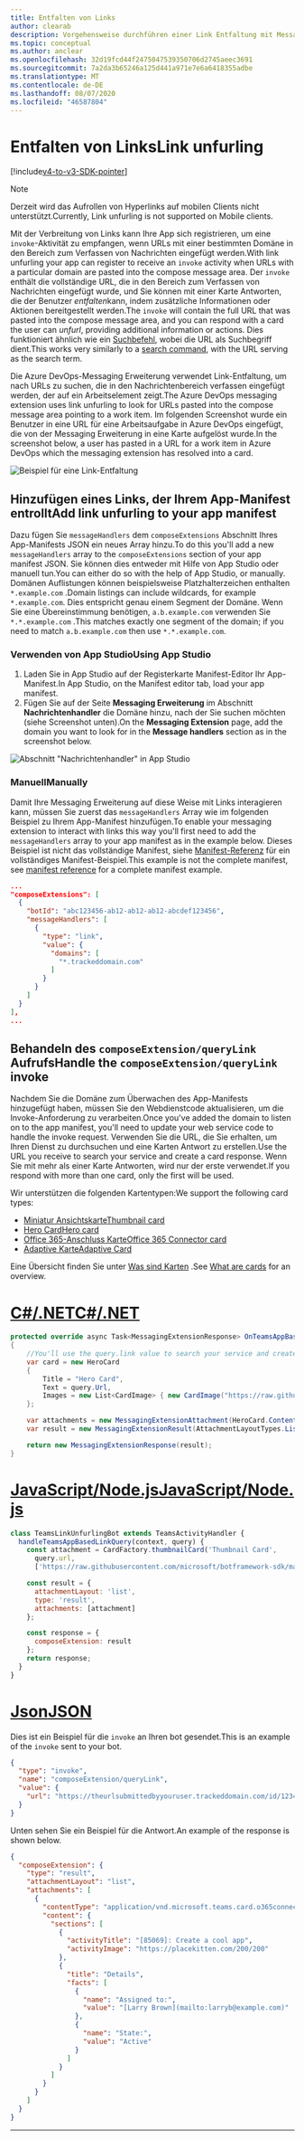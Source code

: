 ```yaml
---
title: Entfalten von Links
author: clearab
description: Vorgehensweise durchführen einer Link Entfaltung mit Messaging Erweiterung in einer Microsoft Teams-app.
ms.topic: conceptual
ms.author: anclear
ms.openlocfilehash: 32d19fcd44f2475047539350706d2745aeec3691
ms.sourcegitcommit: 7a2da3b65246a125d441a971e7e6a6418355adbe
ms.translationtype: MT
ms.contentlocale: de-DE
ms.lasthandoff: 08/07/2020
ms.locfileid: "46587804"
---
```

# <a name="link-unfurling"></a><span data-ttu-id="fe465-103">Entfalten von Links</span><span class="sxs-lookup"><span data-stu-id="fe465-103">Link unfurling</span></span>

[!include[v4-to-v3-SDK-pointer](~/includes/v4-to-v3-pointer-me.md)]

> [!NOTE]
> <span data-ttu-id="fe465-104">Derzeit wird das Aufrollen von Hyperlinks auf mobilen Clients nicht unterstützt.</span><span class="sxs-lookup"><span data-stu-id="fe465-104">Currently, Link unfurling is not supported on Mobile clients.</span></span>

<span data-ttu-id="fe465-105">Mit der Verbreitung von Links kann Ihre App sich registrieren, um eine `invoke`-Aktivität zu empfangen, wenn URLs mit einer bestimmten Domäne in den Bereich zum Verfassen von Nachrichten eingefügt werden.</span><span class="sxs-lookup"><span data-stu-id="fe465-105">With link unfurling your app can register to receive an `invoke` activity when URLs with a particular domain are pasted into the compose message area.</span></span> <span data-ttu-id="fe465-106">Der `invoke` enthält die vollständige URL, die in den Bereich zum Verfassen von Nachrichten eingefügt wurde, und Sie können mit einer Karte Antworten, die der Benutzer *entfalten*kann, indem zusätzliche Informationen oder Aktionen bereitgestellt werden.</span><span class="sxs-lookup"><span data-stu-id="fe465-106">The `invoke` will contain the full URL that was pasted into the compose message area, and you can respond with a card the user can *unfurl*, providing additional information or actions.</span></span> <span data-ttu-id="fe465-107">Dies funktioniert ähnlich wie ein [Suchbefehl](~/messaging-extensions/how-to/search-commands/define-search-command.md), wobei die URL als Suchbegriff dient.</span><span class="sxs-lookup"><span data-stu-id="fe465-107">This works very similarly to a [search command](~/messaging-extensions/how-to/search-commands/define-search-command.md), with the URL serving as the search term.</span></span>

<span data-ttu-id="fe465-108">Die Azure DevOps-Messaging Erweiterung verwendet Link-Entfaltung, um nach URLs zu suchen, die in den Nachrichtenbereich verfassen eingefügt werden, der auf ein Arbeitselement zeigt.</span><span class="sxs-lookup"><span data-stu-id="fe465-108">The Azure DevOps messaging extension uses link unfurling to look for URLs pasted into the compose message area pointing to a work item.</span></span> <span data-ttu-id="fe465-109">Im folgenden Screenshot wurde ein Benutzer in eine URL für eine Arbeitsaufgabe in Azure DevOps eingefügt, die von der Messaging Erweiterung in eine Karte aufgelöst wurde.</span><span class="sxs-lookup"><span data-stu-id="fe465-109">In the screenshot below, a user has pasted in a URL for a work item in Azure DevOps which the messaging extension has resolved into a card.</span></span>

![Beispiel für eine Link-Entfaltung](~/assets/images/compose-extensions/messagingextensions_linkunfurling.png)

## <a name="add-link-unfurling-to-your-app-manifest"></a><span data-ttu-id="fe465-111">Hinzufügen eines Links, der Ihrem App-Manifest entrollt</span><span class="sxs-lookup"><span data-stu-id="fe465-111">Add link unfurling to your app manifest</span></span>

<span data-ttu-id="fe465-112">Dazu fügen Sie `messageHandlers` dem `composeExtensions` Abschnitt Ihres App-Manifests JSON ein neues Array hinzu.</span><span class="sxs-lookup"><span data-stu-id="fe465-112">To do this you'll add a new `messageHandlers` array to the `composeExtensions` section of your app manifest JSON.</span></span> <span data-ttu-id="fe465-113">Sie können dies entweder mit Hilfe von App Studio oder manuell tun.</span><span class="sxs-lookup"><span data-stu-id="fe465-113">You can either do so with the help of App Studio, or manually.</span></span> <span data-ttu-id="fe465-114">Domänen Auflistungen können beispielsweise Platzhalterzeichen enthalten `*.example.com` .</span><span class="sxs-lookup"><span data-stu-id="fe465-114">Domain listings can include wildcards, for example `*.example.com`.</span></span> <span data-ttu-id="fe465-115">Dies entspricht genau einem Segment der Domäne. Wenn Sie eine Übereinstimmung benötigen, `a.b.example.com` verwenden Sie `*.*.example.com` .</span><span class="sxs-lookup"><span data-stu-id="fe465-115">This matches exactly one segment of the domain; if you need to match `a.b.example.com` then use `*.*.example.com`.</span></span>

### <a name="using-app-studio"></a><span data-ttu-id="fe465-116">Verwenden von App Studio</span><span class="sxs-lookup"><span data-stu-id="fe465-116">Using App Studio</span></span>

1. <span data-ttu-id="fe465-117">Laden Sie in App Studio auf der Registerkarte Manifest-Editor Ihr App-Manifest.</span><span class="sxs-lookup"><span data-stu-id="fe465-117">In App Studio, on the Manifest editor tab, load your app manifest.</span></span>
1. <span data-ttu-id="fe465-118">Fügen Sie auf der Seite **Messaging Erweiterung** im Abschnitt **Nachrichtenhandler** die Domäne hinzu, nach der Sie suchen möchten (siehe Screenshot unten).</span><span class="sxs-lookup"><span data-stu-id="fe465-118">On the **Messaging Extension** page, add the domain you want to look for in the **Message handlers** section as in the screenshot below.</span></span>

![Abschnitt "Nachrichtenhandler" in App Studio](~/assets/images/link-unfurling.png)

### <a name="manually"></a><span data-ttu-id="fe465-120">Manuell</span><span class="sxs-lookup"><span data-stu-id="fe465-120">Manually</span></span>

<span data-ttu-id="fe465-121">Damit Ihre Messaging Erweiterung auf diese Weise mit Links interagieren kann, müssen Sie zuerst das `messageHandlers` Array wie im folgenden Beispiel zu Ihrem App-Manifest hinzufügen.</span><span class="sxs-lookup"><span data-stu-id="fe465-121">To enable your messaging extension to interact with links this way you'll first need to add the `messageHandlers` array to your app manifest as in the example below.</span></span> <span data-ttu-id="fe465-122">Dieses Beispiel ist nicht das vollständige Manifest, siehe [Manifest-Referenz](~/resources/schema/manifest-schema.md) für ein vollständiges Manifest-Beispiel.</span><span class="sxs-lookup"><span data-stu-id="fe465-122">This example is not the complete manifest, see [manifest reference](~/resources/schema/manifest-schema.md) for a complete manifest example.</span></span>

```json
...
"composeExtensions": [
  {
    "botId": "abc123456-ab12-ab12-ab12-abcdef123456",
    "messageHandlers": [
      {
        "type": "link",
        "value": {
          "domains": [
            "*.trackeddomain.com"
          ]
        }
      }
    ]
  }
],
...
```

## <a name="handle-the-composeextensionquerylink-invoke"></a><span data-ttu-id="fe465-123">Behandeln des `composeExtension/queryLink` Aufrufs</span><span class="sxs-lookup"><span data-stu-id="fe465-123">Handle the `composeExtension/queryLink` invoke</span></span>

<span data-ttu-id="fe465-124">Nachdem Sie die Domäne zum Überwachen des App-Manifests hinzugefügt haben, müssen Sie den Webdienstcode aktualisieren, um die Invoke-Anforderung zu verarbeiten.</span><span class="sxs-lookup"><span data-stu-id="fe465-124">Once you've added the domain to listen on to the app manifest, you'll need to update your web service code to handle the invoke request.</span></span> <span data-ttu-id="fe465-125">Verwenden Sie die URL, die Sie erhalten, um Ihren Dienst zu durchsuchen und eine Karten Antwort zu erstellen.</span><span class="sxs-lookup"><span data-stu-id="fe465-125">Use the URL you receive to search your service and create a card response.</span></span> <span data-ttu-id="fe465-126">Wenn Sie mit mehr als einer Karte Antworten, wird nur der erste verwendet.</span><span class="sxs-lookup"><span data-stu-id="fe465-126">If you respond with more than one card, only the first will be used.</span></span>

<span data-ttu-id="fe465-127">Wir unterstützen die folgenden Kartentypen:</span><span class="sxs-lookup"><span data-stu-id="fe465-127">We support the following card types:</span></span>

* [<span data-ttu-id="fe465-128">Miniatur Ansichtskarte</span><span class="sxs-lookup"><span data-stu-id="fe465-128">Thumbnail card</span></span>](~/task-modules-and-cards/cards/cards-reference.md#thumbnail-card)
* [<span data-ttu-id="fe465-129">Hero Card</span><span class="sxs-lookup"><span data-stu-id="fe465-129">Hero card</span></span>](~/task-modules-and-cards/cards/cards-reference.md#hero-card)
* [<span data-ttu-id="fe465-130">Office 365-Anschluss Karte</span><span class="sxs-lookup"><span data-stu-id="fe465-130">Office 365 Connector card</span></span>](~/task-modules-and-cards/cards/cards-reference.md#office-365-connector-card)
* [<span data-ttu-id="fe465-131">Adaptive Karte</span><span class="sxs-lookup"><span data-stu-id="fe465-131">Adaptive Card</span></span>](~/task-modules-and-cards/cards/cards-reference.md#adaptive-card)

<span data-ttu-id="fe465-132">Eine Übersicht finden Sie unter [Was sind Karten](~/task-modules-and-cards/what-are-cards.md) .</span><span class="sxs-lookup"><span data-stu-id="fe465-132">See [What are cards](~/task-modules-and-cards/what-are-cards.md) for an overview.</span></span>

# <a name="cnet"></a>[<span data-ttu-id="fe465-133">C#/.NET</span><span class="sxs-lookup"><span data-stu-id="fe465-133">C#/.NET</span></span>](#tab/dotnet)

```csharp
protected override async Task<MessagingExtensionResponse> OnTeamsAppBasedLinkQueryAsync(ITurnContext<IInvokeActivity> turnContext, AppBasedLinkQuery query, CancellationToken cancellationToken)
{
    //You'll use the query.link value to search your service and create a card response
    var card = new HeroCard
    {
        Title = "Hero Card",
        Text = query.Url,
        Images = new List<CardImage> { new CardImage("https://raw.githubusercontent.com/microsoft/botframework-sdk/master/icon.png") },
    };

    var attachments = new MessagingExtensionAttachment(HeroCard.ContentType, null, card);
    var result = new MessagingExtensionResult(AttachmentLayoutTypes.List, "result", new[] { attachments }, null, "test unfurl");

    return new MessagingExtensionResponse(result);
}
```

# <a name="javascriptnodejs"></a>[<span data-ttu-id="fe465-134">JavaScript/Node.js</span><span class="sxs-lookup"><span data-stu-id="fe465-134">JavaScript/Node.js</span></span>](#tab/javascript)

```javascript
class TeamsLinkUnfurlingBot extends TeamsActivityHandler {
  handleTeamsAppBasedLinkQuery(context, query) {
    const attachment = CardFactory.thumbnailCard('Thumbnail Card',
      query.url,
      ['https://raw.githubusercontent.com/microsoft/botframework-sdk/master/icon.png']);

    const result = {
      attachmentLayout: 'list',
      type: 'result',
      attachments: [attachment]
    };

    const response = {
      composeExtension: result
    };
    return response;
  }
}
```

# <a name="json"></a>[<span data-ttu-id="fe465-135">Json</span><span class="sxs-lookup"><span data-stu-id="fe465-135">JSON</span></span>](#tab/json)

<span data-ttu-id="fe465-136">Dies ist ein Beispiel für die `invoke` an Ihren bot gesendet.</span><span class="sxs-lookup"><span data-stu-id="fe465-136">This is an example of the `invoke` sent to your bot.</span></span>

```json
{
  "type": "invoke",
  "name": "composeExtension/queryLink",
  "value": {
    "url": "https://theurlsubmittedbyyouruser.trackeddomain.com/id/1234"
  }
}
```

<span data-ttu-id="fe465-137">Unten sehen Sie ein Beispiel für die Antwort.</span><span class="sxs-lookup"><span data-stu-id="fe465-137">An example of the response is shown below.</span></span>

```json
{
  "composeExtension": {
    "type": "result",
    "attachmentLayout": "list",
    "attachments": [
      {
        "contentType": "application/vnd.microsoft.teams.card.o365connector",
        "content": {
          "sections": [
            {
              "activityTitle": "[85069]: Create a cool app",
              "activityImage": "https://placekitten.com/200/200"
            },
            {
              "title": "Details",
              "facts": [
                {
                  "name": "Assigned to:",
                  "value": "[Larry Brown](mailto:larryb@example.com)"
                },
                {
                  "name": "State:",
                  "value": "Active"
                }
              ]
            }
          ]
        }
      }
    ]
  }
}
```

* * *
